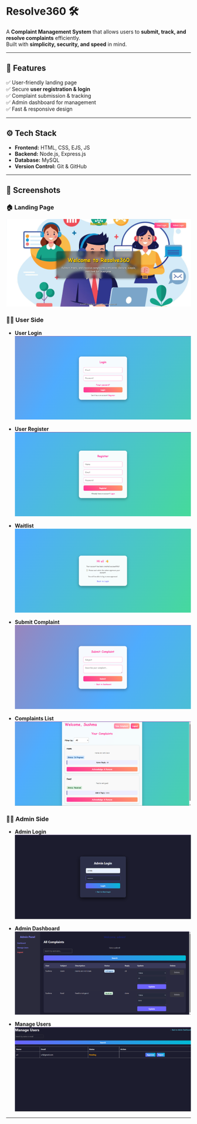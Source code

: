 # Resolve360 🛠️

A **Complaint Management System** that allows users to **submit, track, and resolve complaints** efficiently.  
Built with **simplicity, security, and speed** in mind.

---
## 🚀 Features
✅ User-friendly landing page  
✅ Secure **user registration & login**  
✅ Complaint submission & tracking  
✅ Admin dashboard for management  
✅ Fast & responsive design  

---

## ⚙️ Tech Stack
- **Frontend:** HTML, CSS, EJS, JS
- **Backend:** Node.js, Express.js  
- **Database:** MySQL  
- **Version Control:** Git & GitHub  

---

## 📸 Screenshots

### 🏠 Landing Page
![Landing Page](screenshots/landing-page.png)

### 👩‍🎓 User Side
- **User Login**  
  ![User Login](screenshots/user-login.png)

- **User Register**  
  ![User Register](screenshots/user-register.png)
  
- **Waitlist**  
  ![User Waitlist](screenshots/user-waitlist.png)

- **Submit Complaint**  
  ![Submit Complaint](screenshots/user-submit-complaint.png)

- **Complaints List**  
  ![User Complaints](screenshots/user-complaints.png)



### 👨‍💼 Admin Side
- **Admin Login**  
  ![Admin Login](screenshots/admin-login.png)

- **Admin Dashboard**  
  ![Admin Dashboard](screenshots/admin-dashboard.png)

- **Manage Users**  
  ![Manage Users](screenshots/admin-manage-users.png)

---





